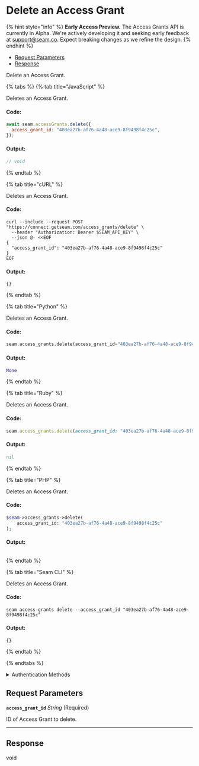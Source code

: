 # Delete an Access Grant
{% hint style="info" %}
**Early Access Preview.** The Access Grants API is currently in Alpha. We're actively developing it and seeking early feedback at [support@seam.co](mailto:support@seam.co). Expect breaking changes as we refine the design.
{% endhint %}

- [Request Parameters](#request-parameters)
- [Response](#response)

Delete an Access Grant.


{% tabs %}
{% tab title="JavaScript" %}

Deletes an Access Grant.

#### Code:

```javascript
await seam.accessGrants.delete({
  access_grant_id: "403ea27b-af76-4a48-ace9-8f9498f4c25c",
});
```

#### Output:

```javascript
// void
```
{% endtab %}

{% tab title="cURL" %}

Deletes an Access Grant.

#### Code:

```curl
curl --include --request POST "https://connect.getseam.com/access_grants/delete" \
  --header "Authorization: Bearer $SEAM_API_KEY" \
  --json @- <<EOF
{
  "access_grant_id": "403ea27b-af76-4a48-ace9-8f9498f4c25c"
}
EOF
```

#### Output:

```curl
{}
```
{% endtab %}

{% tab title="Python" %}

Deletes an Access Grant.

#### Code:

```python
seam.access_grants.delete(access_grant_id="403ea27b-af76-4a48-ace9-8f9498f4c25c")
```

#### Output:

```python
None
```
{% endtab %}

{% tab title="Ruby" %}

Deletes an Access Grant.

#### Code:

```ruby
seam.access_grants.delete(access_grant_id: "403ea27b-af76-4a48-ace9-8f9498f4c25c")
```

#### Output:

```ruby
nil
```
{% endtab %}

{% tab title="PHP" %}

Deletes an Access Grant.

#### Code:

```php
$seam->access_grants->delete(
    access_grant_id: "403ea27b-af76-4a48-ace9-8f9498f4c25c"
);
```

#### Output:

```php

```
{% endtab %}

{% tab title="Seam CLI" %}

Deletes an Access Grant.

#### Code:

```seam_cli
seam access-grants delete --access_grant_id "403ea27b-af76-4a48-ace9-8f9498f4c25c"
```

#### Output:

```seam_cli
{}
```
{% endtab %}

{% endtabs %}


<details>

<summary>Authentication Methods</summary>

- API key
- Personal access token
  <br>Must also include the `seam-workspace` header in the request.

To learn more, see [Authentication](https://docs.seam.co/latest/api/authentication).
</details>

## Request Parameters

**`access_grant_id`** *String* (Required)

ID of Access Grant to delete.

---


## Response

void

